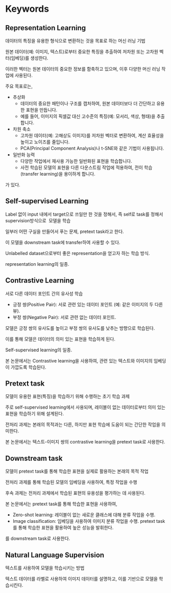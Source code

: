 # Keywords

## **Representation Learning**

데이터의 특징을 유용한 형식으로 변환하는 것을 목표로 하는 머신 러닝 기법

원본 데이터(예: 이미지, 텍스트)로부터 중요한 특징을 추출하여 저차원 또는 고차원 벡터(임베딩)를 생성한다.

이러한 벡터는 원본 데이터의 중요한 정보를 함축하고 있으며, 이후 다양한 머신 러닝 작업에 사용된다.

주요 목표로는,

- 추상화
    - 데이터의 중요한 패턴이나 구조를 캡처하여, 원본 데이터보다 더 간단하고 유용한 표현을 만듭니다.
    - 예를 들어, 이미지의 픽셀값 대신 고수준의 특징(예: 모서리, 색상, 형태)을 추출합니다.
- 차원 축소
    - 고차원 데이터(예: 고해상도 이미지)를 저차원 벡터로 변환하여, 계산 효율성을 높이고 노이즈를 줄입니다.
    - PCA(Principal Component Analysis)나 t-SNE와 같은 기법이 사용됩니다.
- 일반화 능력
    - 다양한 작업에서 재사용 가능한 일반화된 표현을 학습합니다.
    - 사전 학습된 모델의 표현을 다른 다운스트림 작업에 적용하여, 전이 학습(transfer learning)을 용이하게 합니다.

가 있다.

## **Self-supervised Learning**

Label 없이 input 내에서 target으로 쓰일만 한 것을 정해서, 즉 self로 task를 정해서 supervision방식으로  모델을 학습

일부러 어떤 구실을 만들어서 푸는 문제, pretext task라고 한다.

이 모델을 downstream task에 transfer하여 사용할 수 있다.

Unlabelled dataset으로부터 좋은 representation을 얻고자 하는 학습 방식.

representation learning의 일종.

## **Contrastive Learning**

서로 다른 데이터 포인트 간의 유사성 학습

- 긍정 쌍(Positive Pair): 서로 관련 있는 데이터 포인트 (예: 같은 이미지의 두 다른 뷰).
- 부정 쌍(Negative Pair): 서로 관련 없는 데이터 포인트.

모델은 긍정 쌍의 유사도를 높이고 부정 쌍의 유사도를 낮추는 방향으로 학습된다. 

이를 통해 모델은 데이터의 의미 있는 표현을 학습하게 된다.

Self-supervised learning의 일종.

본 논문에서는 Contrastive learning을 사용하여, 관련 있는 텍스트와 이미지의 임베딩이 가깝도록 학습된다.

## **Pretext task**

모델이 유용한 표현(특징)을 학습하기 위해 수행하는 초기 학습 과제

주로 self-supervised learning에서 사용되며, 레이블이 없는 데이터로부터 의미 있는 표현을 학습하기 위해 설계된다. 

전처리 과제는 본래의 목적과는 다른, 하지만 표현 학습에 도움이 되는 간단한 작업을 의미한다.

본 논문에서는 텍스트-이미지 쌍의 contrastive learning을 pretext task로 사용한다.

## **Downstream task**

모델이 pretext task를 통해 학습한 표현을 실제로 활용하는 본래의 목적 작업

전처리 과제를 통해 학습된 모델의 임베딩을 사용하여, 특정 작업을 수행

후속 과제는 전처리 과제에서 학습된 표현의 유용성을 평가하는 데 사용된다.

본 논문에서는 pretext task를 통해 학습한 표현을 사용하여, 

- Zero-shot learning: 레이블이 없는 새로운 클래스에 대해 분류 작업을 수행.
- Image classification: 임베딩을 사용하여 이미지 분류 작업을 수행. pretext task를 통해 학습한 표현을 활용하여 높은 성능을 발휘한다.

를 downstream task로 사용한다.

## Natural Language Supervision

텍스트를 사용하여 모델을 학습시키는 방법

텍스트 데이터를 라벨로 사용하여 이미지 데이터를 설명하고, 이를 기반으로 모델을 학습시킨다.